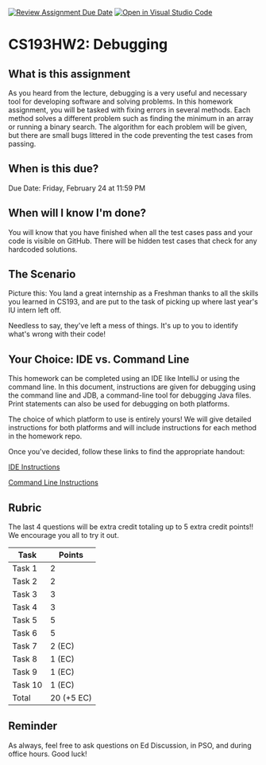 [![Review Assignment Due Date](https://classroom.github.com/assets/deadline-readme-button-24ddc0f5d75046c5622901739e7c5dd533143b0c8e959d652212380cedb1ea36.svg)](https://classroom.github.com/a/KJcrfuff)
[![Open in Visual Studio Code](https://classroom.github.com/assets/open-in-vscode-718a45dd9cf7e7f842a935f5ebbe5719a5e09af4491e668f4dbf3b35d5cca122.svg)](https://classroom.github.com/online_ide?assignment_repo_id=11991801&assignment_repo_type=AssignmentRepo)
# CS193HW2: Debugging 

## What is this assignment

As you heard from the lecture, debugging is a very useful and necessary tool for developing software and solving problems. In this homework assignment, you will be tasked with fixing errors in several methods. Each method solves a different problem such as finding the minimum in an array or running a binary search. The algorithm for each problem will be given, but there are small bugs littered in the code preventing the test cases from passing. 

## When is this due?

Due Date: Friday, February 24 at 11:59 PM

## When will I know I'm done?

You will know that you have finished when all the test cases pass and your code is visible on GitHub. There will be hidden test cases that check for any hardcoded solutions.

## The Scenario

Picture this: You land a great internship as a Freshman thanks to all the skills you learned in CS193, and are put to the task of picking up where last year's IU intern left off.

Needless to say, they've left a mess of things. It's up to you to identify what's wrong with their code!

## Your Choice: IDE vs. Command Line

This homework can be completed using an IDE like IntelliJ or using the command line. In this document, instructions are given for debugging using the command line and JDB, a command-line tool for debugging Java files. Print statements can also be used for debugging on both platforms.

The choice of which platform to use is entirely yours! We will give detailed instructions for both platforms and will include instructions for each method in the homework repo. 

Once you've decided, follow these links to find the appropriate handout:

[IDE Instructions](./IDE-Instructions.md)

[Command Line Instructions](./CommandLine-Instructions.md)

## Rubric

The last 4 questions will be extra credit totaling up to 5 extra credit points!! We encourage you all to try it out. 

| Task    | Points    |
| ------- | --------- |
| Task 1  | 2         |
| Task 2  | 2         |
| Task 3  | 3         |
| Task 4  | 3         |
| Task 5  | 5         |
| Task 6  | 5         |
| Task 7  | 2 (EC)    |
| Task 8  | 1 (EC)    |
| Task 9  | 1 (EC)    |
| Task 10 | 1 (EC)    |
| Total   | 20 (+5 EC)|

## Reminder

As always, feel free to ask questions on Ed Discussion, in PSO, and during office hours. Good luck!
